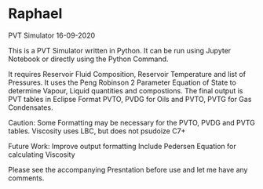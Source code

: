 # Raphael
PVT Simulator
16-09-2020

This is a PVT Simulator written in Python. It can be run using Jupyter Notebook or directly using the Python Command.

It requires Reservoir Fluid Composition, Reservoir Temperature and list of Pressures.
It uses the Peng Robinson 2 Parameter Equation of State to determine Vapour, Liquid quantities and compostions.
The final output is PVT tables in Eclipse Format PVTO, PVDG for Oils and PVTO, PVTG for Gas Condensates.

Caution:
Some Formatting may be necessary for the PVTO, PVDG and PVTG tables.
Viscosity uses LBC, but does not psudoize C7+

Future Work:
Improve output formatting
Include Pedersen Equation for calculating Viscosity

Please see the accompanying Presntation before use and let me have any comments.
